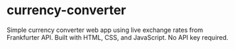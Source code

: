 # currency-converter
Simple currency converter web app using live exchange rates from Frankfurter API. Built with HTML, CSS, and JavaScript. No API key required.
